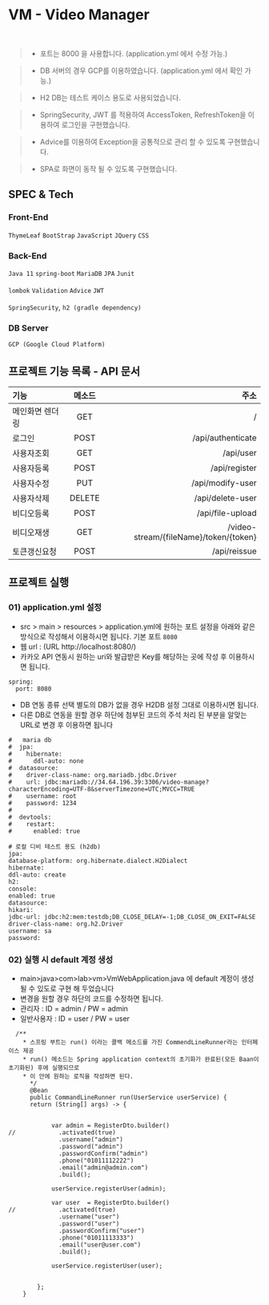 # VM - Video Manager

<br/>

> * 포트는 8000 을 사용합니다. (application.yml 에서 수정 가능.)

> * DB 서버의 경우 GCP를 이용하였습니다. (application.yml 에서 확인 가능.)

> * H2 DB는 테스트 케이스 용도로 사용되었습니다.

> * SpringSecurity, JWT 를 적용하여 AccessToken, RefreshToken을 이용하여 로그인을 구현했습니다.

> * Advice를 이용하여 Exception을 공통적으로 관리 할 수 있도록 구현했습니다.

> * SPA로 화면이 동작 될 수 있도록 구현했습니다.


## SPEC & Tech
### Front-End
`ThymeLeaf` `BootStrap` `JavaScript` `JQuery` `CSS`
### Back-End
`Java 11` `spring-boot` `MariaDB` `JPA` `Junit`  <br/><br/>
`lombok` `Validation` `Advice` `JWT`<br/><br/>
`SpringSecurity`, `h2 (gradle dependency)`
### DB Server
`GCP (Google Cloud Platform)`


## 프로젝트 기능 목록 - API 문서
| 기능 | 메소드 | 주소 |
| :--- | :---: | ---: |
| 메인화면 렌더링 | GET | /
| 로그인 | POST | /api/authenticate|
| 사용자조회| GET | /api/user|
| 사용자등록 | POST |/api/register|
| 사용자수정| PUT | /api/modify-user|
| 사용자삭제| DELETE |/api/delete-user|
| 비디오등록|POST | /api/file-upload|
| 비디오재생|GET |/video-stream/{fileName}/token/{token}|
|토큰갱신요청|POST|/api/reissue|


## 프로젝트 실행

### 01) application.yml 설정

* src > main > resources > application.yml에 원하는 포트 설정을 아래와 같은 방식으로 작성해서 이용하시면 됩니다.
  기본 포트 `8080`
* 웹 url : (URL http://localhost:8080/)
* 카카오 API 연동시 원하는 uri와 발급받은 Key를 해당하는 곳에 작성 후 이용하시면 됩니다.

```{.no-highlight}
spring:
  port: 8080
```

* DB 연동 종류 선택 별도의 DB가 없을 경우 H2DB 설정 그대로 이용하시면 됩니다.
* 다른 DB로 연동을 원할 경우 하단에 첨부된 코드의 주석 처리 된 부분을 알맞는 URL로 변경 후 이용하면 됩니다

```{.no-highlight}
#   maria db
#  jpa:
#    hibernate:
#      ddl-auto: none
#  datasource:
#    driver-class-name: org.mariadb.jdbc.Driver
#    url: jdbc:mariadb://34.64.196.39:3306/video-manage?characterEncoding=UTF-8&serverTimezone=UTC;MVCC=TRUE
#    username: root
#    password: 1234
#
#  devtools:
#    restart:
#      enabled: true

# 로컬 디비 테스트 용도 (h2db)
jpa:
database-platform: org.hibernate.dialect.H2Dialect
hibernate:
ddl-auto: create
h2:
console:
enabled: true
datasource:
hikari:
jdbc-url: jdbc:h2:mem:testdb;DB_CLOSE_DELAY=-1;DB_CLOSE_ON_EXIT=FALSE
driver-class-name: org.h2.Driver
username: sa
password:
```

### 02) 실행 시 default 계정 생성
* main>java>com>lab>vm>VmWebApplication.java 에 default 계정이 생성 될 수 있도로 구현 해 두었습니다 
* 변경을 원할 경우 하단의 코드를 수정하면 됩니다.
* 관리자 : ID = admin / PW = admin
* 일반사용자 : ID = user / PW = user


```{.no-highlight}
  /**
    * 스프링 부트는 run() 이라는 콜백 메소드를 가진 CommendLineRunner라는 인터페이스 제공
    * run() 메소드는 Spring application context의 초기화가 완료된(모든 Baan이 초기화된) 후에 실행되므로
    * 이 안에 원하는 로직을 작성하면 된다.
      */
      @Bean
      public CommandLineRunner run(UserService userService) {
      return (String[] args) -> {


			var admin = RegisterDto.builder()
//            .activated(true)
              .username("admin")
              .password("admin")
              .passwordConfirm("admin")
              .phone("01011112222")
              .email("admin@admin.com")
              .build();

			userService.registerUser(admin);

			var user  = RegisterDto.builder()
//            .activated(true)
              .username("user")
              .password("user")
              .passwordConfirm("user")
              .phone("01011113333")
              .email("user@user.com")
              .build();

			userService.registerUser(user);


		};
	}

```
